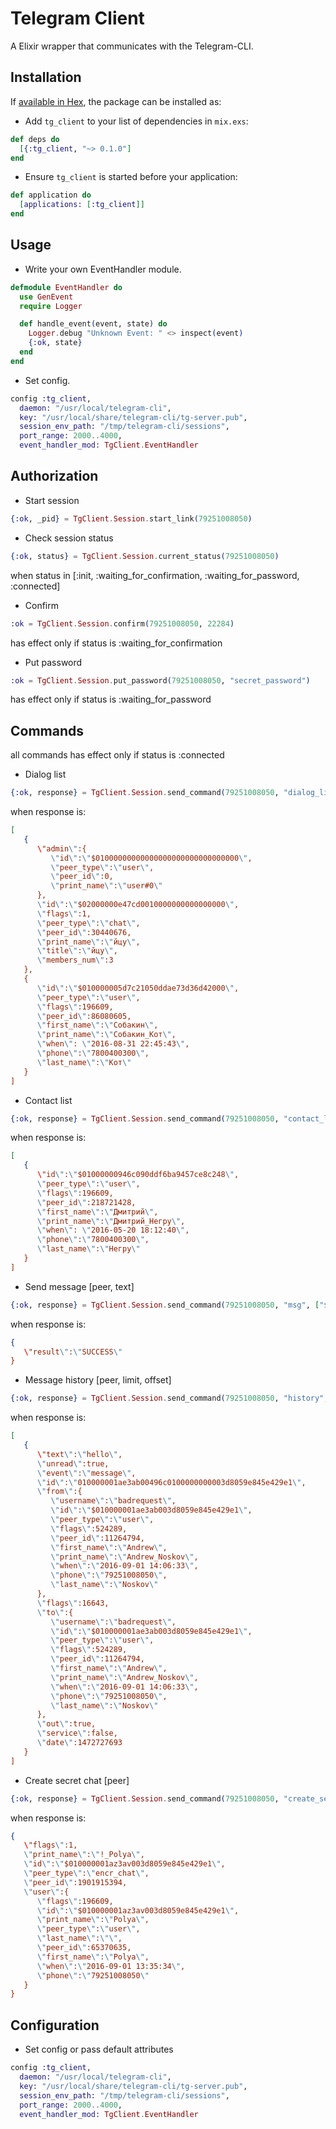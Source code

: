 # Telegram Client

A Elixir wrapper that communicates with the Telegram-CLI.

## Installation

If [available in Hex](https://hex.pm/docs/publish), the package can be installed as:

* Add `tg_client` to your list of dependencies in `mix.exs`:

```elixir
def deps do
  [{:tg_client, "~> 0.1.0"]
end
```

* Ensure `tg_client` is started before your application:

```elixir
def application do
  [applications: [:tg_client]]
end
```

## Usage

* Write your own EventHandler module.

```elixir
defmodule EventHandler do
  use GenEvent
  require Logger

  def handle_event(event, state) do
    Logger.debug "Unknown Event: " <> inspect(event)
    {:ok, state}
  end
end
```

* Set config.

```elixir
config :tg_client,
  daemon: "/usr/local/telegram-cli",
  key: "/usr/local/share/telegram-cli/tg-server.pub",
  session_env_path: "/tmp/telegram-cli/sessions",
  port_range: 2000..4000,
  event_handler_mod: TgClient.EventHandler
```

## Authorization

* Start session

```elixir
{:ok, _pid} = TgClient.Session.start_link(79251008050)
```

* Check session status

```elixir
{:ok, status} = TgClient.Session.current_status(79251008050)
```

when status in [:init, :waiting_for_confirmation, :waiting_for_password, :connected]

* Confirm

```elixir
:ok = TgClient.Session.confirm(79251008050, 22284)
```

has effect only if status is :waiting_for_confirmation

* Put password

```elixir
:ok = TgClient.Session.put_password(79251008050, "secret_password")
```

has effect only if status is :waiting_for_password

## Commands

all commands has effect only if status is :connected

* Dialog list

```elixir
{:ok, response} = TgClient.Session.send_command(79251008050, "dialog_list", [])
```

when response is:

```json
[
   {
      \"admin\":{
         \"id\":\"$01000000000000000000000000000000\",
         \"peer_type\":\"user\",
         \"peer_id\":0,
         \"print_name\":\"user#0\"
      },
      \"id\":\"$02000000e47cd0010000000000000000\",
      \"flags\":1,
      \"peer_type\":\"chat\",
      \"peer_id\":30440676,
      \"print_name\":\"йцу\",
      \"title\":\"йцу\",
      \"members_num\":3
   },
   {
      \"id\":\"$010000005d7c21050ddae73d36d42000\",
      \"peer_type\":\"user\",
      \"flags\":196609,
      \"peer_id\":86080605,
      \"first_name\":\"Собакин\",
      \"print_name\":\"Собакин_Кот\",
      \"when\": \"2016-08-31 22:45:43\",
      \"phone\":\"7800400300\",
      \"last_name\":\"Кот\"
   }
]
```

* Contact list

```elixir
{:ok, response} = TgClient.Session.send_command(79251008050, "contact_list", [])
```

when response is:

```json
[
   {
      \"id\":\"$01000000946c090ddf6ba9457ce8c248\",
      \"peer_type\":\"user\",
      \"flags\":196609,
      \"peer_id\":218721428,
      \"first_name\":\"Дмитрий\",
      \"print_name\":\"Дмитрий_Негру\",
      \"when\": \"2016-05-20 18:12:40\",
      \"phone\":\"7800400300\",
      \"last_name\":\"Негру\"
   }
]
```

* Send message [peer, text]

```elixir
{:ok, response} = TgClient.Session.send_command(79251008050, "msg", ["$010000001az3av003d8059e845e429e1", "hello"])
```

when response is:

```json
{  
   \"result\":\"SUCCESS\"
}
```

* Message history [peer, limit, offset]

```elixir
{:ok, response} = TgClient.Session.send_command(79251008050, "history", ["$010000001az3av003d8059e845e429e1", "5", "0"])
```

when response is:

```json
[
   {
      \"text\":\"hello\",
      \"unread\":true,
      \"event\":\"message\",
      \"id\":\"010000001ae3ab00496c0100000000003d8059e845e429e1\",
      \"from\":{
         \"username\":\"badrequest\",
         \"id\":\"$010000001ae3ab003d8059e845e429e1\",
         \"peer_type\":\"user\",
         \"flags\":524289,
         \"peer_id\":11264794,
         \"first_name\":\"Andrew\",
         \"print_name\":\"Andrew_Noskov\",
         \"when\":\"2016-09-01 14:06:33\",
         \"phone\":\"79251008050\",
         \"last_name\":\"Noskov\"
      },
      \"flags\":16643,
      \"to\":{
         \"username\":\"badrequest\",
         \"id\":\"$010000001ae3ab003d8059e845e429e1\",
         \"peer_type\":\"user\",
         \"flags\":524289,
         \"peer_id\":11264794,
         \"first_name\":\"Andrew\",
         \"print_name\":\"Andrew_Noskov\",
         \"when\":\"2016-09-01 14:06:33\",
         \"phone\":\"79251008050\",
         \"last_name\":\"Noskov\"
      },
      \"out\":true,
      \"service\":false,
      \"date\":1472727693
   }
]
```

* Create secret chat [peer]

```elixir
{:ok, response} = TgClient.Session.send_command(79251008050, "create_secret_chat", ["$010000001az3av003d8059e845e429e1"])
```

when response is:

```json
{
   \"flags\":1,
   \"print_name\":\"!_Polya\",
   \"id\":\"$010000001az3av003d8059e845e429e1\",
   \"peer_type\":\"encr_chat\",
   \"peer_id\":1901915394,
   \"user\":{
      \"flags\":196609,
      \"id\":\"$010000001az3av003d8059e845e429e1\",
      \"print_name\":\"Polya\",
      \"peer_type\":\"user\",
      \"last_name\":\"\",
      \"peer_id\":65370635,
      \"first_name\":\"Polya\",
      \"when\":\"2016-09-01 13:35:34\",
      \"phone\":\"79251008050\"
   }
}
```

## Configuration

* Set config or pass default attributes

```elixir
config :tg_client,
  daemon: "/usr/local/telegram-cli",
  key: "/usr/local/share/telegram-cli/tg-server.pub",
  session_env_path: "/tmp/telegram-cli/sessions",
  port_range: 2000..4000,
  event_handler_mod: TgClient.EventHandler
```
